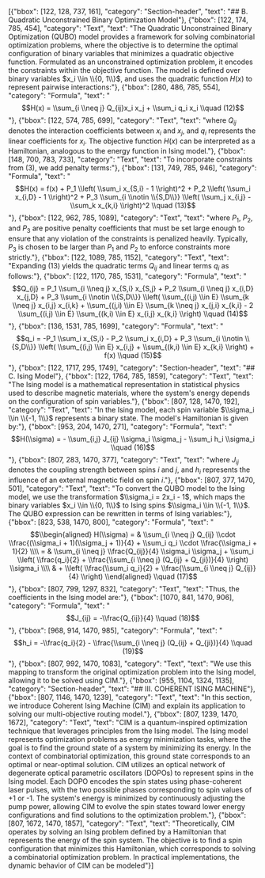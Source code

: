 [{"bbox": [122, 128, 737, 161], "category": "Section-header", "text": "## B. Quadratic Unconstrained Binary Optimization Model"}, {"bbox": [122, 174, 785, 454], "category": "Text", "text": "The Quadratic Unconstrained Binary Optimization (QUBO) model provides a framework for solving combinatorial optimization problems, where the objective is to determine the optimal configuration of binary variables that minimizes a quadratic objective function. Formulated as an unconstrained optimization problem, it encodes the constraints within the objective function. The model is defined over binary variables $x_i \\in \\{0, 1\\}$, and uses the quadratic function $H(x)$ to represent pairwise interactions:"}, {"bbox": [280, 486, 785, 554], "category": "Formula", "text": "$$H(x) = \\sum_{i \\neq j} Q_{ij}x_i x_j + \\sum_i q_i x_i \\quad (12)$$"}, {"bbox": [122, 574, 785, 699], "category": "Text", "text": "where $Q_{ij}$ denotes the interaction coefficients between $x_i$ and $x_j$, and $q_i$ represents the linear coefficients for $x_i$. The objective function $H(x)$ can be interpreted as a Hamiltonian, analogous to the energy function in Ising model."}, {"bbox": [148, 700, 783, 733], "category": "Text", "text": "To incorporate constraints from (3), we add penalty terms:"}, {"bbox": [131, 749, 785, 946], "category": "Formula", "text": "$$H(x) = f(x) + P_1 \\left( \\sum_i x_{S,i} - 1 \\right)^2 + P_2 \\left( \\sum_i x_{i,D} - 1 \\right)^2 + P_3 \\sum_{i \\notin \\{S,D\\}} \\left( \\sum_j x_{i,j} - \\sum_k x_{k,i} \\right)^2 \\quad (13)$$"}, {"bbox": [122, 962, 785, 1089], "category": "Text", "text": "where $P_1$, $P_2$, and $P_3$ are positive penalty coefficients that must be set large enough to ensure that any violation of the constraints is penalized heavily. Typically, $P_3$ is chosen to be larger than $P_1$ and $P_2$ to enforce constraints more strictly."}, {"bbox": [122, 1089, 785, 1152], "category": "Text", "text": "Expanding (13) yields the quadratic terms $Q_{ij}$ and linear terms $q_i$ as follows:"}, {"bbox": [122, 1170, 785, 1531], "category": "Formula", "text": "$$Q_{ij} = P_1 \\sum_{i \\neq j} x_{S,i} x_{S,j} + P_2 \\sum_{i \\neq j} x_{i,D} x_{j,D} + P_3 \\sum_{i \\notin \\{S,D\\}} \\left( \\sum_{(i,j) \\in E} \\sum_{k \\neq j} x_{i,j} x_{i,k} + \\sum_{(j,i) \\in E} \\sum_{k \\neq j} x_{j,i} x_{k,i} - 2 \\sum_{(i,j) \\in E} \\sum_{(k,i) \\in E} x_{i,j} x_{k,i} \\right) \\quad (14)$$"}, {"bbox": [136, 1531, 785, 1699], "category": "Formula", "text": "$$q_i = -P_1 \\sum_i x_{S,i} - P_2 \\sum_i x_{i,D} + P_3 \\sum_{i \\notin \\{S,D\\}} \\left( \\sum_{(i,j) \\in E} x_{i,j} + \\sum_{(k,i) \\in E} x_{k,i} \\right) + f(x) \\quad (15)$$"}, {"bbox": [122, 1717, 295, 1749], "category": "Section-header", "text": "## C. Ising Model"}, {"bbox": [122, 1764, 785, 1859], "category": "Text", "text": "The Ising model is a mathematical representation in statistical physics used to describe magnetic materials, where the system's energy depends on the configuration of spin variables."}, {"bbox": [807, 128, 1470, 192], "category": "Text", "text": "In the Ising model, each spin variable $\\sigma_i \\in \\{-1, 1\\}$ represents a binary state. The model's Hamiltonian is given by:"}, {"bbox": [953, 204, 1470, 271], "category": "Formula", "text": "$$H(\\sigma) = - \\sum_{i,j} J_{ij} \\sigma_i \\sigma_j - \\sum_i h_i \\sigma_i \\quad (16)$$"}, {"bbox": [807, 283, 1470, 377], "category": "Text", "text": "where $J_{ij}$ denotes the coupling strength between spins $i$ and $j$, and $h_i$ represents the influence of an external magnetic field on spin $i$."}, {"bbox": [807, 377, 1470, 501], "category": "Text", "text": "To convert the QUBO model to the Ising model, we use the transformation $\\sigma_i = 2x_i - 1$, which maps the binary variables $x_i \\in \\{0, 1\\}$ to Ising spins $\\sigma_i \\in \\{-1, 1\\}$. The QUBO expression can be rewritten in terms of Ising variables:"}, {"bbox": [823, 538, 1470, 800], "category": "Formula", "text": "$$\\begin{aligned} H(\\sigma) = & \\sum_{i \\neq j} Q_{ij} \\cdot \\frac{(\\sigma_i + 1)(\\sigma_j + 1)}{4} + \\sum_i q_i \\cdot \\frac{\\sigma_i + 1}{2} \\\\ = & \\sum_{i \\neq j} \\frac{Q_{ij}}{4} \\sigma_i \\sigma_j + \\sum_i \\left( \\frac{q_i}{2} + \\frac{\\sum_{i \\neq j} (Q_{ij} + Q_{ji})}{4} \\right) \\sigma_i \\\\ & + \\left( \\frac{\\sum_i q_i}{2} + \\frac{\\sum_{i \\neq j} Q_{ij}}{4} \\right) \\end{aligned} \\quad (17)$$"}, {"bbox": [807, 799, 1297, 832], "category": "Text", "text": "Thus, the coefficients in the Ising model are:"}, {"bbox": [1070, 841, 1470, 906], "category": "Formula", "text": "$$J_{ij} = -\\frac{Q_{ij}}{4} \\quad (18)$$"}, {"bbox": [968, 914, 1470, 985], "category": "Formula", "text": "$$h_i = -\\frac{q_i}{2} - \\frac{\\sum_{i \\neq j} (Q_{ij} + Q_{ji})}{4} \\quad (19)$$"}, {"bbox": [807, 992, 1470, 1083], "category": "Text", "text": "We use this mapping to transform the original optimization problem into the Ising model, allowing it to be solved using CIM."}, {"bbox": [955, 1104, 1324, 1135], "category": "Section-header", "text": "## III. COHERENT ISING MACHINE"}, {"bbox": [807, 1146, 1470, 1239], "category": "Text", "text": "In this section, we introduce Coherent Ising Machine (CIM) and explain its application to solving our multi-objective routing model."}, {"bbox": [807, 1239, 1470, 1672], "category": "Text", "text": "CIM is a quantum-inspired optimization technique that leverages principles from the Ising model. The Ising model represents optimization problems as energy minimization tasks, where the goal is to find the ground state of a system by minimizing its energy. In the context of combinatorial optimization, this ground state corresponds to an optimal or near-optimal solution. CIM utilizes an optical network of degenerate optical parametric oscillators (DOPOs) to represent spins in the Ising model. Each DOPO encodes the spin states using phase-coherent laser pulses, with the two possible phases corresponding to spin values of +1 or -1. The system's energy is minimized by continuously adjusting the pump power, allowing CIM to evolve the spin states toward lower energy configurations and find solutions to the optimization problem."}, {"bbox": [807, 1672, 1470, 1857], "category": "Text", "text": "Theoretically, CIM operates by solving an Ising problem defined by a Hamiltonian that represents the energy of the spin system. The objective is to find a spin configuration that minimizes this Hamiltonian, which corresponds to solving a combinatorial optimization problem. In practical implementations, the dynamic behavior of CIM can be modeled"}]